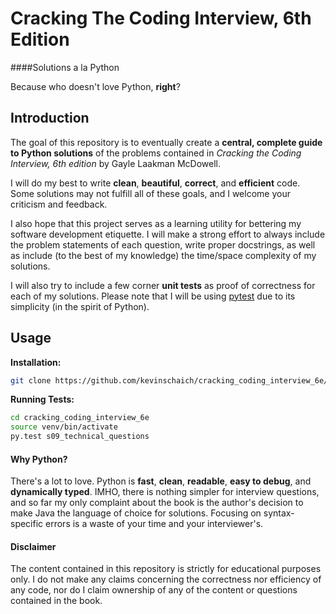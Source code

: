 # Cracking The Coding Interview, 6th Edition

####Solutions a la Python

Because who doesn't love Python, **right**?

## Introduction

The goal of this repository is to eventually create a **central, complete guide to Python solutions** of the problems contained in *Cracking the Coding Interview, 6th edition* by Gayle Laakman McDowell.

I will do my best to write **clean**, **beautiful**, **correct**, and **efficient** code. Some solutions may not fulfill all of these goals, and I welcome your criticism and feedback.

I also hope that this project serves as a learning utility for bettering my software development etiquette. I will make a strong effort to always include the problem statements of each question, write proper docstrings, as well as include (to the best of my knowledge) the time/space complexity of my solutions.

I will also try to include a few corner **unit tests** as proof of correctness for each of my solutions. Please note that I will be using [pytest](http://www.pytest.org) due to its simplicity (in the spirit of Python).

## Usage

**Installation:**

```sh
git clone https://github.com/kevinschaich/cracking_coding_interview_6e/
```

**Running Tests:**

```sh
cd cracking_coding_interview_6e
source venv/bin/activate
py.test s09_technical_questions
```

#### Why Python?

There's a lot to love. Python is **fast**, **clean**, **readable**, **easy to debug**, and **dynamically typed**. IMHO, there is nothing simpler for interview questions, and so far my only complaint about the book is the author's decision to make Java the language of choice for solutions. Focusing on syntax-specific errors is a waste of your time and your interviewer's.

#### Disclaimer

The content contained in this repository is strictly for educational purposes only. I do not make any claims concerning the correctness nor efficiency of any code, nor do I claim ownership of any of the content or questions contained in the book.
